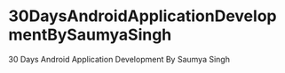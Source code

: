 # 30DaysAndroidApplicationDevelopmentBySaumyaSingh
30 Days Android Application Development By Saumya Singh
